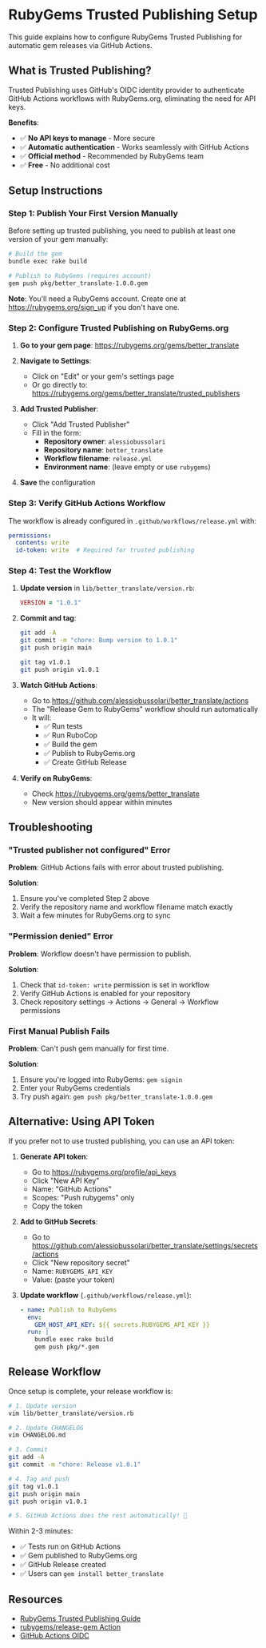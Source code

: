 # RubyGems Trusted Publishing Setup

This guide explains how to configure RubyGems Trusted Publishing for automatic gem releases via GitHub Actions.

## What is Trusted Publishing?

Trusted Publishing uses GitHub's OIDC identity provider to authenticate GitHub Actions workflows with RubyGems.org, eliminating the need for API keys.

**Benefits**:
- ✅ **No API keys to manage** - More secure
- ✅ **Automatic authentication** - Works seamlessly with GitHub Actions
- ✅ **Official method** - Recommended by RubyGems team
- ✅ **Free** - No additional cost

## Setup Instructions

### Step 1: Publish Your First Version Manually

Before setting up trusted publishing, you need to publish at least one version of your gem manually:

```bash
# Build the gem
bundle exec rake build

# Publish to RubyGems (requires account)
gem push pkg/better_translate-1.0.0.gem
```

**Note**: You'll need a RubyGems account. Create one at https://rubygems.org/sign_up if you don't have one.

### Step 2: Configure Trusted Publishing on RubyGems.org

1. **Go to your gem page**: https://rubygems.org/gems/better_translate

2. **Navigate to Settings**:
   - Click on "Edit" or your gem's settings page
   - Or go directly to: https://rubygems.org/gems/better_translate/trusted_publishers

3. **Add Trusted Publisher**:
   - Click "Add Trusted Publisher"
   - Fill in the form:
     - **Repository owner**: `alessiobussolari`
     - **Repository name**: `better_translate`
     - **Workflow filename**: `release.yml`
     - **Environment name**: (leave empty or use `rubygems`)

4. **Save** the configuration

### Step 3: Verify GitHub Actions Workflow

The workflow is already configured in `.github/workflows/release.yml` with:

```yaml
permissions:
  contents: write
  id-token: write  # Required for trusted publishing
```

### Step 4: Test the Workflow

1. **Update version** in `lib/better_translate/version.rb`:
   ```ruby
   VERSION = "1.0.1"
   ```

2. **Commit and tag**:
   ```bash
   git add -A
   git commit -m "chore: Bump version to 1.0.1"
   git push origin main

   git tag v1.0.1
   git push origin v1.0.1
   ```

3. **Watch GitHub Actions**:
   - Go to https://github.com/alessiobussolari/better_translate/actions
   - The "Release Gem to RubyGems" workflow should run automatically
   - It will:
     - ✅ Run tests
     - ✅ Run RuboCop
     - ✅ Build the gem
     - ✅ Publish to RubyGems.org
     - ✅ Create GitHub Release

4. **Verify on RubyGems**:
   - Check https://rubygems.org/gems/better_translate
   - New version should appear within minutes

## Troubleshooting

### "Trusted publisher not configured" Error

**Problem**: GitHub Actions fails with error about trusted publishing.

**Solution**:
1. Ensure you've completed Step 2 above
2. Verify the repository name and workflow filename match exactly
3. Wait a few minutes for RubyGems.org to sync

### "Permission denied" Error

**Problem**: Workflow doesn't have permission to publish.

**Solution**:
1. Check that `id-token: write` permission is set in workflow
2. Verify GitHub Actions is enabled for your repository
3. Check repository settings → Actions → General → Workflow permissions

### First Manual Publish Fails

**Problem**: Can't push gem manually for first time.

**Solution**:
1. Ensure you're logged into RubyGems: `gem signin`
2. Enter your RubyGems credentials
3. Try push again: `gem push pkg/better_translate-1.0.0.gem`

## Alternative: Using API Token

If you prefer not to use trusted publishing, you can use an API token:

1. **Generate API token**:
   - Go to https://rubygems.org/profile/api_keys
   - Click "New API Key"
   - Name: "GitHub Actions"
   - Scopes: "Push rubygems" only
   - Copy the token

2. **Add to GitHub Secrets**:
   - Go to https://github.com/alessiobussolari/better_translate/settings/secrets/actions
   - Click "New repository secret"
   - Name: `RUBYGEMS_API_KEY`
   - Value: (paste your token)

3. **Update workflow** (`.github/workflows/release.yml`):
   ```yaml
   - name: Publish to RubyGems
     env:
       GEM_HOST_API_KEY: ${{ secrets.RUBYGEMS_API_KEY }}
     run: |
       bundle exec rake build
       gem push pkg/*.gem
   ```

## Release Workflow

Once setup is complete, your release workflow is:

```bash
# 1. Update version
vim lib/better_translate/version.rb

# 2. Update CHANGELOG
vim CHANGELOG.md

# 3. Commit
git add -A
git commit -m "chore: Release v1.0.1"

# 4. Tag and push
git tag v1.0.1
git push origin main
git push origin v1.0.1

# 5. GitHub Actions does the rest automatically! 🎉
```

Within 2-3 minutes:
- ✅ Tests run on GitHub Actions
- ✅ Gem published to RubyGems.org
- ✅ GitHub Release created
- ✅ Users can `gem install better_translate`

## Resources

- [RubyGems Trusted Publishing Guide](https://guides.rubygems.org/trusted-publishing/)
- [rubygems/release-gem Action](https://github.com/rubygems/release-gem)
- [GitHub Actions OIDC](https://docs.github.com/en/actions/deployment/security-hardening-your-deployments/about-security-hardening-with-openid-connect)
